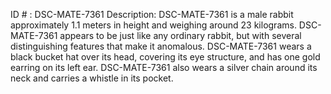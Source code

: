 ID # : DSC-MATE-7361
Description: DSC-MATE-7361 is a male rabbit approximately 1.1 meters in height and weighing around 23 kilograms. DSC-MATE-7361 appears to be just like any ordinary rabbit, but with several distinguishing features that make it anomalous. DSC-MATE-7361 wears a black bucket hat over its head, covering its eye structure, and has one gold earring on its left ear. DSC-MATE-7361 also wears a silver chain around its neck and carries a whistle in its pocket.